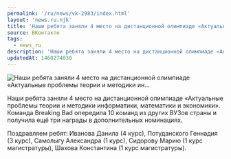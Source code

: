 ```yaml
---
permalink: '/ru/news/vk-2983/index.html'
layout: 'news.ru.njk'
title: 'Наши ребята заняли 4 место на дистанционной олимпиаде «Актуальные проблемы теории и методики ин…'
source: ВКонтакте
tags:
  - news_ru
description: 'Наши ребята заняли 4 место на дистанционной олимпиаде «Актуальные проблемы теории и методики ин…'
updatedAt: 1460274030
---
```

![Наши ребята заняли 4 место на дистанционной олимпиаде «Актуальные проблемы теории и методики ин…](https://sun9-6.userapi.com/impf/c633221/v633221484/22569/QV606SkOuB0.jpg?size=1042x921&quality=96&proxy=1&sign=7f6a698b8a0c97dec69632e68c398e5e&c_uniq_tag=NG5GveHchuaL_ZYQ_ypbOZQecDn2pyIZ4Cq5NImdG5E&type=album)

Наши ребята заняли 4 место на дистанционной олимпиаде «Актуальные проблемы теории и методики информатики, математики и экономики». Команда Breaking Bad опередила 10 команд из других ВУЗов страны и получила ещё три награды в дополнительных номинациях.

Поздравляем ребят: Иванова Данила (4 курс), Потуданского Геннадия (3 курс), Самолыгу Александра (1 курс), Сидорову Марию (1 курс магистратуры), Шахова Константина (1 курс магистратуры).
